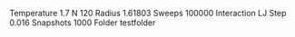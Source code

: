 Temperature 1.7
N 120
Radius 1.61803
Sweeps 100000
Interaction LJ
Step 0.016
Snapshots 1000
Folder testfolder
